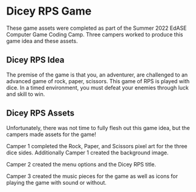 # Dicey RPS Game

These game assets were completed as part of the Summer 2022 EdASE Computer Game Coding Camp. Three campers worked to produce this game idea and these assets.

## Dicey RPS Idea
The premise of the game is that you, an adventurer, are challenged to an advanced game of rock, paper, scissors. This game of RPS is played with dice. In a timed environment, you must defeat your enemies through luck and skill to win. 

## Dicey RPS Assets
Unfortunately, there was not time to fully flesh out this game idea, but the campers made assets for the game! 

Camper 1 completed the Rock, Paper, and Scissors pixel art for the three dice sides. Additionally Camper 1 created the background image.

Camper 2 created the menu options and the Dicey RPS title.

Camper 3 created the music pieces for the game as well as icons for playing the game with sound or without.
